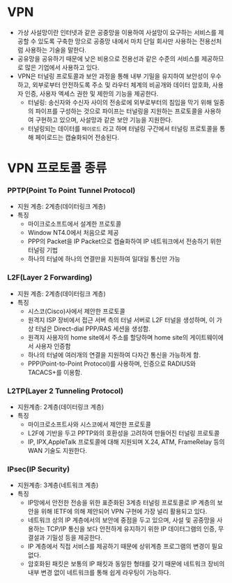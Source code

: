 # VPN
* 가상 사설망이란 인터넷과 같은 공중망을 이용하여 사설망이 요구하는 서비스를 제공할 수 있도록 구축한 망으로 공중망 내에서 마치 단일 회사만 사용하는 전용선처럼 사용하는 기술을 말한다. 
* 공유망을 공유하기 때문에 낮은 비용으로 전용선과 같은 수준의 서비스를 제공하므로 많은 기업에서 사용하고 있다. 
* VPN은 터널링 프로토콜과 보안 과정을 통해 내부 기밀을 유지하여 보안성이 우수하고, 외부로부터 안전하도록 주소 및 라우터 체계의 비공개와 데이터 암호화, 사용자 인증, 사용자 엑세스 권한 및 제한의 기능을 제공한다. 
  * 터널링: 송신자와 수신자 사이의 전송로에 외부로부터의 침입을 막기 위해 일종의 파이프를 구성하는 것으로 파이프는 터널링을 지원하는 프로토콜을 사용하여 구현하고 있으며, 사설망과 같은 보안 기능을 지원한다. 
  * 터널링되는 데이터를 `페이로드` 라고 하며 터널링 구간에서 터널링 프로토콜을 통해 페이로드는 캡슐화되어 전송된다. 


# VPN 프로토콜 종류

### PPTP(Point To Point Tunnel Protocol)
* 지원 계층: 2계층(데이터링크 계층)
* 특징
  * 마이크로소프트에서 설계한 프로토콜
  * Window NT4.0에서 처음으로 제공
  * PPP의 Packet을 IP Packet으로 캡슐화하여 IP 네트워크에서 전송하기 위한 터널링 기법
  * 하나의 터널에 하나의 연결만을 지원하여 일대일 통신만 가능
  
### L2F(Layer 2 Forwarding)
* 지원 계층: 2계층(데이터링크 계층)
* 특징
  * 시스코(Cisco)사에서 제안한 프로토콜
  * 원격지 ISP 장비에서 접근 서버 측의 터널 서버로 L2F 터널을 생성하며, 이 가상 터널은 Direct-dial PPP/RAS 세션을 생성함.
  * 원격지 사용자의 home site에서 주소를 할당하며 home site의 게이트웨이에서 사용자 인증함 
  * 하나의 터널에 여러개의 연결을 지원하여 다자간 통신을 가능하게 함. 
  * PPP(Point-to-Point Protocol)를 사용하며, 인증으로 RADIUS와 TACACS+를 이용함. 

### L2TP(Layer 2 Tunneling Protocol)
* 지원계층: 2계층(데이터링크 계층)
* 특징
  * 마이크로소프트사와 시스코에서 제안한 프로토콜
  * L2F에 기반을 두고 PPTP와의 호환성을 고려하여 만들어진 터널링 프로토콜
  * IP, IPX,AppleTalk 프로토콜에 대해 지원되며 X.24, ATM, FrameRelay 등의 WAN 기술도 지원한다. 

### IPsec(IP Security)
* 지원계층: 3계층(네트워크 계층)
* 특징
  * IP망에서 안전한 전송을 위한 표준화된 3계층 터널링 프로토콜로 IP 계층의 보안을 위해 IETF에 의해 제안되어 VPN 구현에 가장 널리 활용되고 있다. 
  * 네트워크 상의 IP 계층에서의 보안에 중점을 두고 있으며, 사설 및 공중망을 사용하는 TCP/IP 통신을 보다 안전하게 유지하기 위한 IP 데이터그램의 인증, 무결설과 기밀성 등을 제공한다. 
  * IP 계층에서 직접 서비스를 제공하기 때문에 상위계층 프로그램의 변경이 필요없다. 
  * 암호화된 패킷은 보통의 IP 패킷과 동일한 형태를 갖기 때문에 네트워크 장비의 내부 변경 없이 네트워크를 통해 쉽게 라우팅이 가능하다. 


